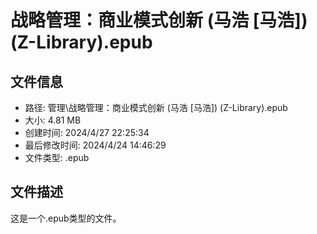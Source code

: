 ﻿# 战略管理：商业模式创新 (马浩 [马浩]) (Z-Library).epub

## 文件信息
- 路径: 管理\战略管理：商业模式创新 (马浩 [马浩]) (Z-Library).epub
- 大小: 4.81 MB
- 创建时间: 2024/4/27 22:25:34
- 最后修改时间: 2024/4/24 14:46:29
- 文件类型: .epub

## 文件描述
这是一个.epub类型的文件。

